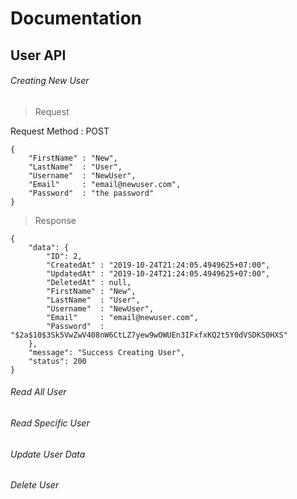 # Documentation

## User API
###### Creating New User

> Request

Request Method  : POST

```
{
    "FirstName" : "New",
    "LastName"  : "User",
    "Username"  : "NewUser",
    "Email"     : "email@newuser.com",
    "Password"  : "the password"
}
```

> Response

```
{
    "data": {
        "ID": 2,
        "CreatedAt" : "2019-10-24T21:24:05.4949625+07:00",
        "UpdatedAt" : "2019-10-24T21:24:05.4949625+07:00",
        "DeletedAt" : null,
        "FirstName" : "New",
        "LastName"  : "User",
        "Username"  : "NewUser",
        "Email"     : "email@newuser.com",
        "Password"  : "$2a$10$3Sk5VwZwV408nW6CtLZ7yew9wOWUEn3IFxfxKQ2t5Y0dVSDKS0HXS"
    },
    "message": "Success Creating User",
    "status": 200
}
```

###### Read All User

###### Read Specific User
###### Update User Data
###### Delete User

